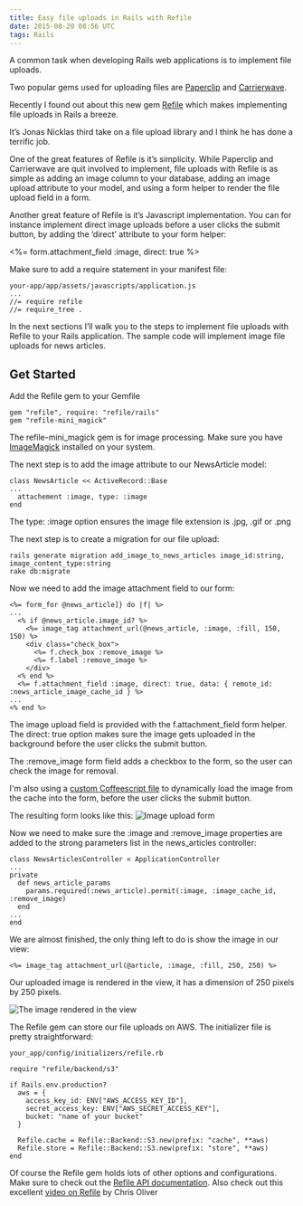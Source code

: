 ```yaml
---
title: Easy file uploads in Rails with Refile
date: 2015-08-20 08:56 UTC
tags: Rails
---
```


A common task when developing Rails web applications is to implement file uploads.

Two popular gems used for uploading files are [Paperclip](https://github.com/thoughtbot/paperclip) and [Carrierwave](https://github.com/carrierwaveuploader/carrierwave).

Recently I found out about this new gem [Refile](https://github.com/refile/refile) which makes implementing file
uploads in Rails a breeze.

It’s Jonas Nicklas third take on a file upload library and I think he has done a terrific job.

One of the great features of Refile is it’s simplicity. While Paperclip and Carrierwave are quit involved to implement, file uploads with Refile is as simple as adding an image column to your database, adding an image upload attribute to your model, and using a form helper to render the file upload field in a form.

Another great feature of Refile is it’s Javascript implementation. You can for instance implement direct image uploads before a user clicks the submit button, by adding the ‘direct’ attribute to your form helper:

  <%= form.attachment_field :image, direct: true %>

Make sure to add a require statement in your manifest file:

    your-app/app/assets/javascripts/application.js
    ...
    //= require refile
    //= require_tree .


In the next sections I’ll walk you to the steps to implement file uploads with Refile to your Rails application. The sample code will implement image file uploads for news articles.

## Get Started ##

Add the Refile gem to your Gemfile

    gem "refile", require: "refile/rails"
    gem "refile-mini_magick"

The refile-mini_magick gem is for image processing. Make sure you have
[ImageMagick](http://imagemagick.org/script/index.php)
installed on your system.

The next step is to add the image attribute to our NewsArticle model:

    class NewsArticle << ActiveRecord::Base
    ...
      attachement :image, type: :image
    end

The type: :image option ensures the image file extension is .jpg, .gif or
.png

The next step is to create a migration for our file upload:

    rails generate migration add_image_to_news_articles image_id:string,
    image_content_type:string
    rake db:migrate

Now we need to add the image attachment field to our form:

    <%= form_for @news_article]} do |f| %>
    ...
      <% if @news_article.image_id? %>
        <%= image_tag attachment_url(@news_article, :image, :fill, 150, 150) %>
        <div class="check_box">
          <%= f.check_box :remove_image %>
          <%= f.label :remove_image %>
        </div>
      <% end %>
      <%= f.attachment_field :image, direct: true, data: { remote_id: :news_article_image_cache_id } %>
    ...
    <% end %>

The image upload field is provided with the f.attachment_field form helper. The
direct: true option makes sure the image gets uploaded in the background before
the user clicks the submit button.

The :remove_image form field adds a checkbox to the form, so the user can check
the image for removal.

I'm also using a [custom Coffeescript file](https://github.com/acandael/hms-rails/blob/master/app/assets/javascripts/custom_refile.js.coffee) to dynamically load the image from the cache into the form, before the user clicks the submit button.

The resulting form looks like this:
![Image upload form](/images/image_in_form.jpg)


Now we need to make sure the :image and :remove_image properties are added to
the strong parameters list in the news_articles controller:

    class NewsArticlesController < ApplicationController
    ...
    private
      def news_article_params
        params.required(:news_article).permit(:image, :image_cache_id, :remove_image)
      end
    ...
    end

We are almost finished, the only thing left to do is show the image in our
view:

    <%= image_tag attachment_url(@article, :image, :fill, 250, 250) %>

Our uploaded image is rendered in the view, it has a dimension of 250 pixels by
250 pixels.

![The image rendered in the view](/images/image_on_page.jpg)

The Refile gem can store our file uploads on AWS. The initializer file is pretty straightforward:

    your_app/config/initializers/refile.rb

    require "refile/backend/s3"

    if Rails.env.production?
      aws = {
        access_key_id: ENV["AWS_ACCESS_KEY_ID"], 
        secret_access_key: ENV["AWS_SECRET_ACCESS_KEY"], 
        bucket: "name of your bucket"
      }

      Refile.cache = Refile::Backend::S3.new(prefix: "cache", **aws)
      Refile.store = Refile::Backend::S3.new(prefix: "store", **aws)
    end


Of course the Refile gem holds lots of other options and configurations. Make
sure to check out the [Refile API documentation](http://www.rubydoc.info/gems/refile). Also check out this excellent [video on Refile](https://gorails.com/episodes/file-uploads-with-refile) by Chris Oliver

